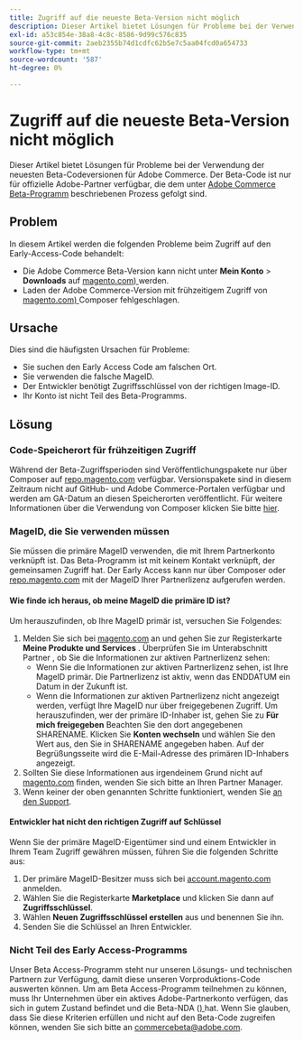 ```yaml
---
title: Zugriff auf die neueste Beta-Version nicht möglich
description: Dieser Artikel bietet Lösungen für Probleme bei der Verwendung der neuesten Beta-Codeversionen für Adobe Commerce. Beta-Code ist nur für offizielle Adobe-Partner verfügbar, die dem unter [Adobe Commerce Beta-Programm](https://github.com/magento/magento2/wiki/Magento-Beta-Program) beschriebenen Prozess gefolgt sind.
exl-id: a53c854e-38a8-4c8c-8586-9d99c576c835
source-git-commit: 2aeb2355b74d1cdfc62b5e7c5aa04fcd0a654733
workflow-type: tm+mt
source-wordcount: '587'
ht-degree: 0%

---
```


# Zugriff auf die neueste Beta-Version nicht möglich

Dieser Artikel bietet Lösungen für Probleme bei der Verwendung der neuesten Beta-Codeversionen für Adobe Commerce. Der Beta-Code ist nur für offizielle Adobe-Partner verfügbar, die dem unter [Adobe Commerce Beta-Programm](https://github.com/magento/magento2/wiki/Magento-Beta-Program) beschriebenen Prozess gefolgt sind.

## Problem

In diesem Artikel werden die folgenden Probleme beim Zugriff auf den Early-Access-Code behandelt:

* Die Adobe Commerce Beta-Version kann nicht unter **Mein Konto** > **Downloads** auf [magento.com) ](https://account.magento.com/customer/account/login) werden.
* Laden der Adobe Commerce-Version mit frühzeitigem Zugriff von [magento.com) ](https://account.magento.com/customer/account/login) Composer fehlgeschlagen.

## Ursache

Dies sind die häufigsten Ursachen für Probleme:

* Sie suchen den Early Access Code am falschen Ort.
* Sie verwenden die falsche MageID.
* Der Entwickler benötigt Zugriffsschlüssel von der richtigen Image-ID.
* Ihr Konto ist nicht Teil des Beta-Programms.

## Lösung

### Code-Speicherort für frühzeitigen Zugriff

Während der Beta-Zugriffsperioden sind Veröffentlichungspakete nur über Composer auf [repo.magento.com](https://repo.magento.com/) verfügbar. Versionspakete sind in diesem Zeitraum nicht auf GitHub- und Adobe Commerce-Portalen verfügbar und werden am GA-Datum an diesen Speicherorten veröffentlicht. Für weitere Informationen über die Verwendung von Composer klicken Sie bitte [hier](https://experienceleague.adobe.com/de/docs/commerce-operations/installation-guide/composer).

### MageID, die Sie verwenden müssen

Sie müssen die primäre MageID verwenden, die mit Ihrem Partnerkonto verknüpft ist. Das Beta-Programm ist mit keinem Kontakt verknüpft, der gemeinsamen Zugriff hat. Der Early Access kann nur über Composer oder [repo.magento.com](https://repo.magento.com/) mit der MageID Ihrer Partnerlizenz aufgerufen werden.

#### Wie finde ich heraus, ob meine MageID die primäre ID ist?

Um herauszufinden, ob Ihre MageID primär ist, versuchen Sie Folgendes:

1. Melden Sie sich bei [magento.com](https://account.magento.com/customer/account/login) an und gehen Sie zur Registerkarte **Meine Produkte und Services** . Überprüfen Sie im Unterabschnitt Partner , ob Sie die Informationen zur aktiven Partnerlizenz sehen:
   * Wenn Sie die Informationen zur aktiven Partnerlizenz sehen, ist Ihre MageID primär. Die Partnerlizenz ist aktiv, wenn das ENDDATUM ein Datum in der Zukunft ist.
   * Wenn die Informationen zur aktiven Partnerlizenz nicht angezeigt werden, verfügt Ihre MageID nur über freigegebenen Zugriff. Um herauszufinden, wer der primäre ID-Inhaber ist, gehen Sie zu **Für mich freigegeben** Beachten Sie den dort angegebenen SHARENAME. Klicken Sie **Konten wechseln** und wählen Sie den Wert aus, den Sie in SHARENAME angegeben haben. Auf der Begrüßungsseite wird die E-Mail-Adresse des primären ID-Inhabers angezeigt.
1. Sollten Sie diese Informationen aus irgendeinem Grund nicht auf [magento.com](https://account.magento.com/customer/account/login) finden, wenden Sie sich bitte an Ihren Partner Manager.
1. Wenn keiner der oben genannten Schritte funktioniert, wenden Sie [an den Support](/help/help-center-guide/help-center/magento-help-center-user-guide.md#merchant-not-displayed).

#### Entwickler hat nicht den richtigen Zugriff auf Schlüssel

Wenn Sie der primäre MageID-Eigentümer sind und einem Entwickler in Ihrem Team Zugriff gewähren müssen, führen Sie die folgenden Schritte aus:

1. Der primäre MageID-Besitzer muss sich bei [account.magento.com](https://account.magento.com/customer/account/login) anmelden.
1. Wählen Sie die Registerkarte **Marketplace** und klicken Sie dann auf **Zugriffsschlüssel**.
1. Wählen **Neuen Zugriffsschlüssel erstellen** aus und benennen Sie ihn.
1. Senden Sie die Schlüssel an Ihren Entwickler.

### Nicht Teil des Early Access-Programms

Unser Beta Access-Programm steht nur unseren Lösungs- und technischen Partnern zur Verfügung, damit diese unseren Vorproduktions-Code auswerten können. Um am Beta Access-Programm teilnehmen zu können, muss Ihr Unternehmen über ein aktives Adobe-Partnerkonto verfügen, das sich in gutem Zustand befindet und die Beta-NDA ([) ](https://github.com/magento/magento2/wiki/Magento-Beta-Program) hat. Wenn Sie glauben, dass Sie diese Kriterien erfüllen und nicht auf den Beta-Code zugreifen können, wenden Sie sich bitte an [commercebeta@adobe.com](mailto:commercebeta@adobe.com).
